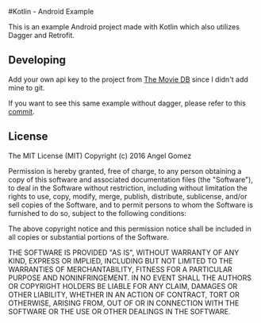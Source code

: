 #Kotlin - Android Example

This is an example Android project made with Kotlin which also utilizes Dagger and Retrofit.

## Developing
Add your own api key to the project from [The Movie DB](https://www.themoviedb.org/) since I didn't
add mine to git.

If you want to see this same example without dagger, please refer to this
[commit](https://github.com/AGS-/KotlinExample/tree/3adb912cd6485b7a4eb2123dcd3ff0dfcb38b009).

## License
The MIT License (MIT)
Copyright (c) 2016 Angel Gomez

Permission is hereby granted, free of charge, to any person obtaining a copy of this software and associated documentation files (the "Software"), to deal in the Software without restriction, including without limitation the rights to use, copy, modify, merge, publish, distribute, sublicense, and/or sell copies of the Software, and to permit persons to whom the Software is furnished to do so, subject to the following conditions:

The above copyright notice and this permission notice shall be included in all copies or substantial portions of the Software.

THE SOFTWARE IS PROVIDED "AS IS", WITHOUT WARRANTY OF ANY KIND, EXPRESS OR IMPLIED, INCLUDING BUT NOT LIMITED TO THE WARRANTIES OF MERCHANTABILITY, FITNESS FOR A PARTICULAR PURPOSE AND NONINFRINGEMENT. IN NO EVENT SHALL THE AUTHORS OR COPYRIGHT HOLDERS BE LIABLE FOR ANY CLAIM, DAMAGES OR OTHER LIABILITY, WHETHER IN AN ACTION OF CONTRACT, TORT OR OTHERWISE, ARISING FROM, OUT OF OR IN CONNECTION WITH THE SOFTWARE OR THE USE OR OTHER DEALINGS IN THE SOFTWARE.